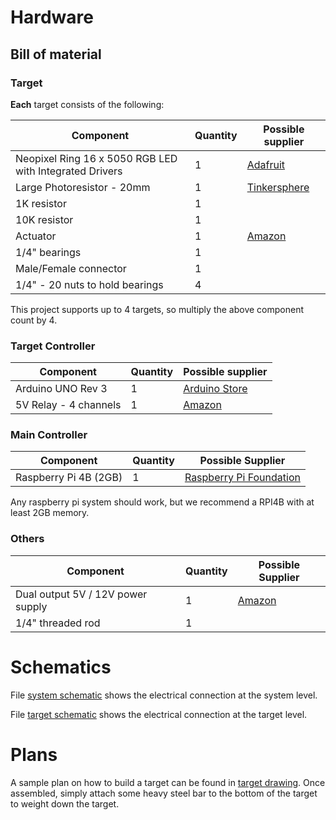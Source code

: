 # Hardware

## Bill of material

### Target

**Each** target consists of the following:

| Component                                               | Quantity | Possible supplier                                            |
| ------------------------------------------------------- | -------- | ------------------------------------------------------------ |
| Neopixel Ring 16 x 5050 RGB LED with Integrated Drivers | 1        | [Adafruit](https://www.adafruit.com/product/1463)            |
| Large Photoresistor - 20mm                              | 1        | [Tinkersphere](https://tinkersphere.com/sensors/2185-large-photoresistor-20mm.html) |
| 1K resistor                                             | 1        |                                                              |
| 10K resistor                                            | 1        |                                                              |
| Actuator                                                | 1        | [Amazon](https://www.amazon.com/dp/B07FY9KXB5/ref=cm_sw_em_r_mt_dp_U_GsiWEbMZS77H9) |
| 1/4" bearings                                           | 1        |                                                              |
| Male/Female connector                                   | 1        |                                                              |
| 1/4" - 20 nuts to hold bearings                         | 4        |                                                              |

This project supports up to 4 targets, so multiply the above component count by 4.

### Target Controller

| Component             | Quantity | Possible supplier                                            |
| --------------------- | -------- | ------------------------------------------------------------ |
| Arduino UNO Rev 3     | 1        | [Arduino Store](https://store.arduino.cc/usa/arduino-uno-rev3) |
| 5V Relay - 4 channels | 1        | [Amazon](https://www.amazon.com/dp/B00KTEN3TM/ref=cm_sw_em_r_mt_dp_U_OviWEbK5ZWK2H) |

### Main Controller

| Component             | Quantity | Possible Supplier                                            |
| --------------------- | -------- | ------------------------------------------------------------ |
| Raspberry Pi 4B (2GB) | 1        | [Raspberry Pi Foundation](https://www.raspberrypi.org/products/raspberry-pi-4-model-b/) |

Any raspberry pi system should work, but we recommend a RPI4B with at least 2GB memory.

### Others

| Component                         | Quantity | Possible Supplier                                            |
| --------------------------------- | -------- | ------------------------------------------------------------ |
| Dual output 5V / 12V power supply | 1        | [Amazon](https://www.amazon.com/dp/B07RT54H9V/ref=cm_sw_em_r_mt_dp_U_pAiWEbQV0GEES) |
| 1/4" threaded rod                 | 1        |                                                              |

# Schematics

File [system schematic](system_schematic.pdf) shows the electrical connection at the system level. 

File [target schematic](target_schematic.pdf) shows the electrical connection at the target level.

# Plans

A sample plan on how to build a target can be found in [target drawing](target_drawing.pdf). Once assembled, simply attach some heavy steel bar to the bottom of the target to weight down the target. 